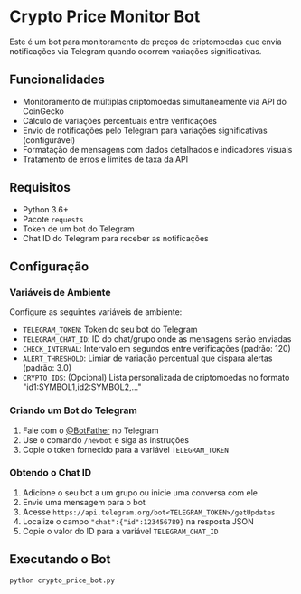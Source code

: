 # Crypto Price Monitor Bot

Este é um bot para monitoramento de preços de criptomoedas que envia notificações via Telegram quando ocorrem variações significativas.

## Funcionalidades

- Monitoramento de múltiplas criptomoedas simultaneamente via API do CoinGecko
- Cálculo de variações percentuais entre verificações
- Envio de notificações pelo Telegram para variações significativas (configurável)
- Formatação de mensagens com dados detalhados e indicadores visuais
- Tratamento de erros e limites de taxa da API

## Requisitos

- Python 3.6+
- Pacote `requests`
- Token de um bot do Telegram
- Chat ID do Telegram para receber as notificações

## Configuração

### Variáveis de Ambiente

Configure as seguintes variáveis de ambiente:

- `TELEGRAM_TOKEN`: Token do seu bot do Telegram
- `TELEGRAM_CHAT_ID`: ID do chat/grupo onde as mensagens serão enviadas
- `CHECK_INTERVAL`: Intervalo em segundos entre verificações (padrão: 120)
- `ALERT_THRESHOLD`: Limiar de variação percentual que dispara alertas (padrão: 3.0)
- `CRYPTO_IDS`: (Opcional) Lista personalizada de criptomoedas no formato "id1:SYMBOL1,id2:SYMBOL2,..."

### Criando um Bot do Telegram

1. Fale com o [@BotFather](https://t.me/botfather) no Telegram
2. Use o comando `/newbot` e siga as instruções
3. Copie o token fornecido para a variável `TELEGRAM_TOKEN`

### Obtendo o Chat ID

1. Adicione o seu bot a um grupo ou inicie uma conversa com ele
2. Envie uma mensagem para o bot
3. Acesse `https://api.telegram.org/bot<TELEGRAM_TOKEN>/getUpdates`
4. Localize o campo `"chat":{"id":123456789}` na resposta JSON
5. Copie o valor do ID para a variável `TELEGRAM_CHAT_ID`

## Executando o Bot

```bash
python crypto_price_bot.py

